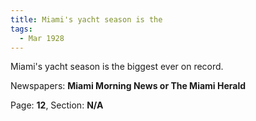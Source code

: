 ```yaml
---  
title: Miami's yacht season is the  
tags:  
  - Mar 1928  
---  
```

  
Miami's yacht season is the biggest ever on record.  
  
Newspapers: **Miami Morning News or The Miami Herald**  
  
Page: **12**, Section: **N/A** 
